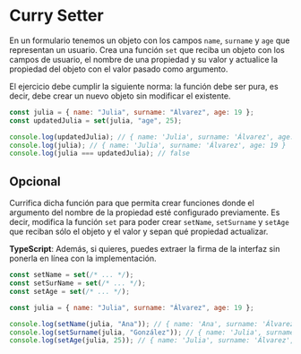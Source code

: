 # Curry Setter

En un formulario tenemos un objeto con los campos `name`, `surname` y `age` que representan un usuario. Crea una función `set` que reciba un objeto con los campos de usuario, el nombre de una propiedad y su valor y actualice la propiedad del objeto con el valor pasado como argumento.

El ejercicio debe cumplir la siguiente norma: la función debe ser pura, es decir, debe crear un nuevo objeto sin modificar el existente.

```javascript
const julia = { name: "Julia", surname: "Álvarez", age: 19 };
const updatedJulia = set(julia, "age", 25);

console.log(updatedJulia); // { name: 'Julia', surname: 'Álvarez', age: 25 }
console.log(julia); // { name: 'Julia', surname: 'Álvarez', age: 19 }
console.log(julia === updatedJulia); // false
```

## Opcional

Currifica dicha función para que permita crear funciones donde el argumento del nombre de la propiedad esté configurado previamente.
Es decir, modifica la función `set` para poder crear `setName`, `setSurname` y `setAge` que reciban sólo el objeto y el valor y sepan qué propiedad actualizar.

**TypeScript**: Además, si quieres, puedes extraer la firma de la interfaz sin ponerla en línea con la implementación.

```javascript
const setName = set(/* ... */);
const setSurName = set(/* ... */);
const setAge = set(/* ... */);

const julia = { name: "Julia", surname: "Álvarez", age: 19 };

console.log(setName(julia, "Ana")); // { name: 'Ana', surname: 'Álvarez', age: 19 };
console.log(setSurname(julia, "González")); // { name: 'Julia', surname: 'González', age: 19 };
console.log(setAge(julia, 25)); // { name: 'Julia', surname: 'Álvarez', age: 25 }
```
